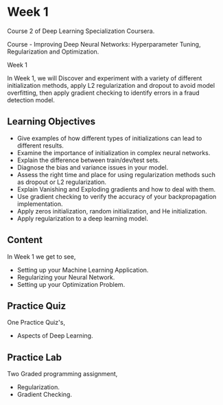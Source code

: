 # Week 1

Course 2 of Deep Learning Specialization Coursera.

Course - Improving Deep Neural Networks: Hyperparameter Tuning, Regularization and Optimization.

Week 1
 
In Week 1, we will Discover and experiment with a variety of different initialization methods, apply L2 regularization and dropout to avoid 
model overfitting, then apply gradient checking to identify errors in a fraud detection model.

## Learning Objectives

* Give examples of how different types of initializations can lead to different results.
* Examine the importance of initialization in complex neural networks.
* Explain the difference between train/dev/test sets.
* Diagnose the bias and variance issues in your model.
* Assess the right time and place for using regularization methods such as dropout or L2 regularization.
* Explain Vanishing and Exploding gradients and how to deal with them.
* Use gradient checking to verify the accuracy of your backpropagation implementation.
* Apply zeros initialization, random initialization, and He initialization.
* Apply regularization to a deep learning model.

## Content

In Week 1 we get to see,
 
* Setting up your Machine Learning Application.
* Regularizing your Neural Network.
* Setting up your Optimization Problem.

## Practice Quiz

One Practice Quiz's,

* Aspects of Deep Learning.

## Practice Lab

Two Graded programming assignment,

* Regularization.
* Gradient Checking.
